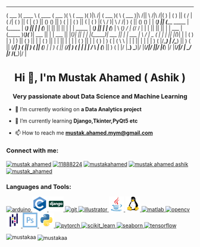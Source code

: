  _______  _______         _______  _______  _        _______  _______                  _______  _        _______           _                 _______ 
(  ___  )(  ____ \       (  ____ \(  ___  )( \      (  ___  )(       )|\     /|       (  ___  )( \      (  ___  )|\     /|| \    /\|\     /|(       )
| (   ) || (    \/       | (    \/| (   ) || (      | (   ) || () () || )   ( |       | (   ) || (      | (   ) |( \   / )|  \  / /| )   ( || () () |
| (___) || (_____  _____ | (_____ | (___) || |      | (___) || || || || |   | | _____ | (___) || |      | (___) | \ (_) / |  (_/ / | |   | || || || |
|  ___  |(_____  )(_____)(_____  )|  ___  || |      |  ___  || |(_)| || |   | |(_____)|  ___  || |      |  ___  |  \   /  |   _ (  | |   | || |(_)| |
| (   ) |      ) |             ) || (   ) || |      | (   ) || |   | || |   | |       | (   ) || |      | (   ) |   ) (   |  ( \ \ | |   | || |   | |
| )   ( |/\____) |       /\____) || )   ( || (____/\| )   ( || )   ( || (___) |       | )   ( || (____/\| )   ( |   | |   |  /  \ \| (___) || )   ( |
|/     \|\_______)       \_______)|/     \|(_______/|/     \||/     \|(_______)       |/     \|(_______/|/     \|   \_/   |_/    \/(_______)|/     \|
                                                                                                                                                     
<h1 align="center">Hi 👋, I'm Mustak Ahamed ( Ashik )</h1>
<h3 align="center">Very passionate about Data Science and Machine Learning</h3>

- 🔭 I’m currently working on **a Data Analytics project**

- 🌱 I’m currently learning **Django,Tkinter,PyQt5 etc**

- 📫 How to reach me **mustak.ahamed.mym@gmail.com**

<h3 align="left">Connect with me:</h3>
<p align="left">
<a href="https://linkedin.com/in/mustak ahamed" target="blank"><img align="center" src="https://raw.githubusercontent.com/rahuldkjain/github-profile-readme-generator/master/src/images/icons/Social/linked-in-alt.svg" alt="mustak ahamed" height="30" width="40" /></a>
<a href="https://stackoverflow.com/users/11888224" target="blank"><img align="center" src="https://raw.githubusercontent.com/rahuldkjain/github-profile-readme-generator/master/src/images/icons/Social/stack-overflow.svg" alt="11888224" height="30" width="40" /></a>
<a href="https://kaggle.com/mustakahamed" target="blank"><img align="center" src="https://raw.githubusercontent.com/rahuldkjain/github-profile-readme-generator/master/src/images/icons/Social/kaggle.svg" alt="mustakahamed" height="30" width="40" /></a>
<a href="https://fb.com/mustak ahamed ashik" target="blank"><img align="center" src="https://raw.githubusercontent.com/rahuldkjain/github-profile-readme-generator/master/src/images/icons/Social/facebook.svg" alt="mustak ahamed ashik" height="30" width="40" /></a>
<a href="https://www.hackerrank.com/mustak_ahamed" target="blank"><img align="center" src="https://raw.githubusercontent.com/rahuldkjain/github-profile-readme-generator/master/src/images/icons/Social/hackerrank.svg" alt="mustak_ahamed" height="30" width="40" /></a>
</p>

<h3 align="left">Languages and Tools:</h3>
<p align="left"> <a href="https://www.arduino.cc/" target="_blank" rel="noreferrer"> <img src="https://cdn.worldvectorlogo.com/logos/arduino-1.svg" alt="arduino" width="40" height="40"/> </a> <a href="https://www.cprogramming.com/" target="_blank" rel="noreferrer"> <img src="https://raw.githubusercontent.com/devicons/devicon/master/icons/c/c-original.svg" alt="c" width="40" height="40"/> </a> <a href="https://www.djangoproject.com/" target="_blank" rel="noreferrer"> <img src="https://raw.githubusercontent.com/devicons/devicon/master/icons/django/django-original.svg" alt="django" width="40" height="40"/> </a> <a href="https://git-scm.com/" target="_blank" rel="noreferrer"> <img src="https://www.vectorlogo.zone/logos/git-scm/git-scm-icon.svg" alt="git" width="40" height="40"/> </a> <a href="https://www.adobe.com/in/products/illustrator.html" target="_blank" rel="noreferrer"> <img src="https://www.vectorlogo.zone/logos/adobe_illustrator/adobe_illustrator-icon.svg" alt="illustrator" width="40" height="40"/> </a> <a href="https://www.java.com" target="_blank" rel="noreferrer"> <img src="https://raw.githubusercontent.com/devicons/devicon/master/icons/java/java-original.svg" alt="java" width="40" height="40"/> </a> <a href="https://www.linux.org/" target="_blank" rel="noreferrer"> <img src="https://raw.githubusercontent.com/devicons/devicon/master/icons/linux/linux-original.svg" alt="linux" width="40" height="40"/> </a> <a href="https://www.mathworks.com/" target="_blank" rel="noreferrer"> <img src="https://upload.wikimedia.org/wikipedia/commons/2/21/Matlab_Logo.png" alt="matlab" width="40" height="40"/> </a> <a href="https://opencv.org/" target="_blank" rel="noreferrer"> <img src="https://www.vectorlogo.zone/logos/opencv/opencv-icon.svg" alt="opencv" width="40" height="40"/> </a> <a href="https://pandas.pydata.org/" target="_blank" rel="noreferrer"> <img src="https://raw.githubusercontent.com/devicons/devicon/2ae2a900d2f041da66e950e4d48052658d850630/icons/pandas/pandas-original.svg" alt="pandas" width="40" height="40"/> </a> <a href="https://www.photoshop.com/en" target="_blank" rel="noreferrer"> <img src="https://raw.githubusercontent.com/devicons/devicon/master/icons/photoshop/photoshop-line.svg" alt="photoshop" width="40" height="40"/> </a> <a href="https://www.python.org" target="_blank" rel="noreferrer"> <img src="https://raw.githubusercontent.com/devicons/devicon/master/icons/python/python-original.svg" alt="python" width="40" height="40"/> </a> <a href="https://pytorch.org/" target="_blank" rel="noreferrer"> <img src="https://www.vectorlogo.zone/logos/pytorch/pytorch-icon.svg" alt="pytorch" width="40" height="40"/> </a> <a href="https://scikit-learn.org/" target="_blank" rel="noreferrer"> <img src="https://upload.wikimedia.org/wikipedia/commons/0/05/Scikit_learn_logo_small.svg" alt="scikit_learn" width="40" height="40"/> </a> <a href="https://seaborn.pydata.org/" target="_blank" rel="noreferrer"> <img src="https://seaborn.pydata.org/_images/logo-mark-lightbg.svg" alt="seaborn" width="40" height="40"/> </a> <a href="https://www.tensorflow.org" target="_blank" rel="noreferrer"> <img src="https://www.vectorlogo.zone/logos/tensorflow/tensorflow-icon.svg" alt="tensorflow" width="40" height="40"/> </a> </p>

<p><img align="left" src="https://github-readme-stats.vercel.app/api/top-langs?username=mustakaa&show_icons=true&locale=en&layout=compact" alt="mustakaa" /></p>

<p>&nbsp;<img align="center" src="https://github-readme-stats.vercel.app/api?username=mustakaa&show_icons=true&locale=en" alt="mustakaa" /></p>

